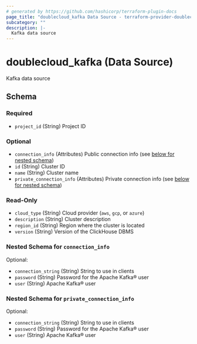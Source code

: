 ```yaml
---
# generated by https://github.com/hashicorp/terraform-plugin-docs
page_title: "doublecloud_kafka Data Source - terraform-provider-doublecloud"
subcategory: ""
description: |-
  Kafka data source
---
```


# doublecloud_kafka (Data Source)

Kafka data source



<!-- schema generated by tfplugindocs -->
## Schema

### Required

- `project_id` (String) Project ID

### Optional

- `connection_info` (Attributes) Public connection info (see [below for nested schema](#nestedatt--connection_info))
- `id` (String) Cluster ID
- `name` (String) Cluster name
- `private_connection_info` (Attributes) Private connection info (see [below for nested schema](#nestedatt--private_connection_info))

### Read-Only

- `cloud_type` (String) Cloud provider (`aws`, `gcp`, or `azure`)
- `description` (String) Cluster description
- `region_id` (String) Region where the cluster is located
- `version` (String) Version of the ClickHouse DBMS

<a id="nestedatt--connection_info"></a>
### Nested Schema for `connection_info`

Optional:

- `connection_string` (String) String to use in clients
- `password` (String) Password for the Apache Kafka® user
- `user` (String) Apache Kafka® user


<a id="nestedatt--private_connection_info"></a>
### Nested Schema for `private_connection_info`

Optional:

- `connection_string` (String) String to use in clients
- `password` (String) Password for the Apache Kafka® user
- `user` (String) Apache Kafka® user
